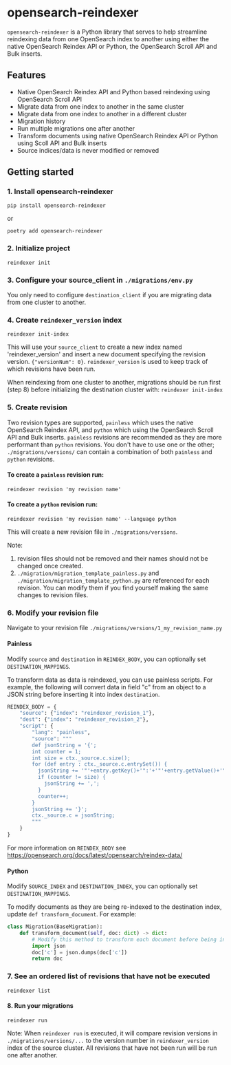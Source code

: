 # opensearch-reindexer

`opensearch-reindexer` is a Python library that serves to help streamline reindexing data from one OpenSearch 
index to another using either the native OpenSearch Reindex API or Python, the OpenSearch Scroll API and Bulk inserts.

## Features
* Native OpenSearch Reindex API and Python based reindexing using OpenSearch Scroll API
* Migrate data from one index to another in the same cluster
* Migrate data from one index to another in a different cluster
* Migration history
* Run multiple migrations one after another
* Transform documents using native OpenSearch Reindex API or Python using Scoll API and Bulk inserts
* Source indices/data is never modified or removed

## Getting started

### 1. Install opensearch-reindexer

`pip install opensearch-reindexer`

or

`poetry add opensearch-reindexer`

### 2. Initialize project

`reindexer init`

### 3. Configure your source_client in `./migrations/env.py`
You only need to configure `destination_client` if you are migrating data from one cluster to another.

### 4. Create `reindexer_version` index

`reindexer init-index`

This will use your `source_client` to create a new index named 'reindexer_version' and insert a new document specifying the revision version.
`{"versionNum": 0}`. `reindexer_version` is used to keep track of which revisions have been run.

When reindexing from one cluster to another, migrations should be run first (step 8) before initializing the destination cluster with:
`reindexer init-index`

### 5. Create revision
Two revision types are supported, `painless` which uses the native OpenSearch Reindex API, and `python` which using
the OpenSearch Scroll API and Bulk inserts. `painless` revisions are recommended as they are more performant than 
`python` revisions. You don't have to use one or the other; `./migrations/versions/` can contain a combination of 
both `painless` and `python` revisions.

#### To create a `painless` revision run:

`reindexer revision 'my revision name'`

#### To create a `python` revision run:

`reindexer revision 'my revision name' --language python`

This will create a new revision file in `./migrations/versions`.

Note: 
1. revision files should not be removed and their names should not be changed once created.
2. `./migration/migration_template_painless.py` and `./migration/migration_template_python.py` are referenced for each revision.
You can modify them if you find yourself making the same changes to revision files.

### 6. Modify your revision file 
Navigate to your revision file `./migrations/versions/1_my_revision_name.py`

#### Painless
Modify `source` and `destination` in `REINDEX_BODY`, you can optionally set `DESTINATION_MAPPINGS`.

To transform data as data is reindexed, you can use 
painless scripts. For example, the following will convert data in field "c" from an object to a JSON string 
before inserting it into index `destination`.

```python
REINDEX_BODY = {
    "source": {"index": "reindexer_revision_1"},
    "dest": {"index": "reindexer_revision_2"},
    "script": {
        "lang": "painless",
        "source": """
        def jsonString = '{';
        int counter = 1;
        int size = ctx._source.c.size();
        for (def entry : ctx._source.c.entrySet()) {
          jsonString += '"'+entry.getKey()+'":'+'"'+entry.getValue()+'"';
          if (counter != size) {
            jsonString += ',';
          }
          counter++;
        }
        jsonString += '}';
        ctx._source.c = jsonString;
        """
    }
}
```
For more information on `REINDEX_BODY` see https://opensearch.org/docs/latest/opensearch/reindex-data/

#### Python
Modify `SOURCE_INDEX` and `DESTINATION_INDEX`, you can optionally set `DESTINATION_MAPPINGS`.

To modify documents as they are being re-indexed to the destination index, update `def transform_document`. For example:
```python
class Migration(BaseMigration):
    def transform_document(self, doc: dict) -> dict:
        # Modify this method to transform each document before being inserted into destination index.
        import json
        doc['c'] = json.dumps(doc['c'])
        return doc
```
### 7. See an ordered list of revisions that have not be executed
`reindexer list`

#### 8. Run your migrations
`reindexer run`

Note: When `reindexer run` is executed, it will compare revision versions in `./migrations/versions/...` to the version number in `reindexer_version` index of the source cluster.
All revisions that have not been run will be run one after another. 
